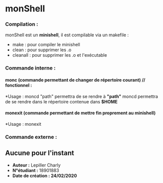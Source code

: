 # monShell

### **Compilation :**
monShell est un **minishell**, il est compilable via un makefile :
* make : pour compiler le minishell
* clean : pour supprimer les .o
* cleanall : pour supprimer les .o et l'exécutable

### **Commande interne :**
#### **monc** (commande permettant de changer de répertoire courant) // fonctionnel :
  *Usage :
    moncd "path" permettra de se rendre à **"path"**
    moncd permettra de se rendre dans le répertoire contenue dans **$HOME**
#### **monexit** (commande permettant de mettre fin proprement au minishell)
  *Usage :
    monexit

### **Commande externe :**
Aucune pour l'instant
------------




* **Auteur :** Lepiller Charly
* **N°étudiant :** 18901883
* **Date de création : 24/02/2020** 